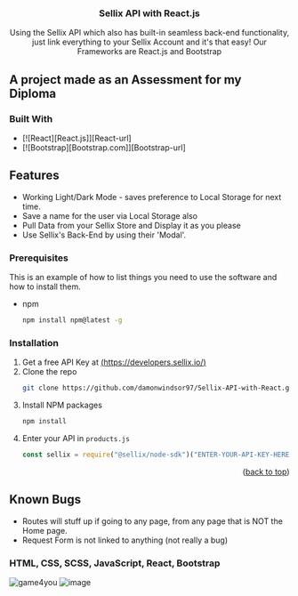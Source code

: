 <div align="center">

<h3 align="center"> Sellix API with React.js</h3>

  <p align="center">
    Using the Sellix API which also has built-in seamless back-end functionality, just link everything to your Sellix Account and it's that easy!
Our Frameworks are React.js and Bootstrap
  </p>
</div>

## A project made as an Assessment for my Diploma
### Built With

* [![React][React.js]][React-url]
* [![Bootstrap][Bootstrap.com]][Bootstrap-url]

## Features

* Working Light/Dark Mode - saves preference to Local Storage for next time.
* Save a name for the user via Local Storage also
* Pull Data from your Sellix Store and Display it as you please
* Use Sellix's Back-End by using their 'Modal'.


### Prerequisites

This is an example of how to list things you need to use the software and how to install them.
* npm
  ```sh
  npm install npm@latest -g
  ```
  
### Installation

1. Get a free API Key at [(https://developers.sellix.io/)](https://developers.sellix.io/)
2. Clone the repo
   ```sh
   git clone https://github.com/damonwindsor97/Sellix-API-with-React.git
   ```
3. Install NPM packages
   ```sh
   npm install
   ```
4. Enter your API in `products.js`
   ```js
   const sellix = require("@sellix/node-sdk")("ENTER-YOUR-API-KEY-HERE ")
   ```

<p align="right">(<a href="#readme-top">back to top</a>)</p>


## Known Bugs

* Routes will stuff up if going to any page, from any page that is NOT the Home page.
* Request Form is not linked to anything (not really a bug)


### HTML, CSS, SCSS, JavaScript, React, Bootstrap

![game4you](https://user-images.githubusercontent.com/98252803/229354709-c5d194ba-97d2-48eb-9e6e-ace84de8f54d.jpg)
![image](https://user-images.githubusercontent.com/98252803/229685239-7c4f7415-2970-4e8a-ac82-e5add614d258.png)
